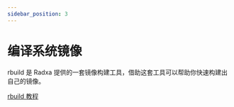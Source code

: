 ```yaml
---
sidebar_position: 3
---
```


# 编译系统镜像

rbuild 是 Radxa 提供的一套镜像构建工具，借助这套工具可以帮助你快速构建出自己的镜像。

[rbuild 教程](https://github.com/radxa-repo/rbuild/blob/main/docs/SUMMARY.md)
